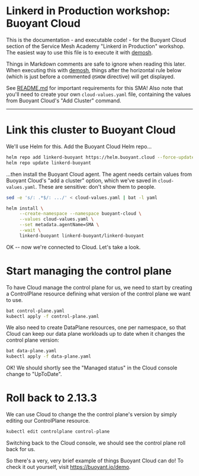 # Linkerd in Production workshop: Buoyant Cloud

This is the documentation - and executable code! - for the Buoyant Cloud
section of the Service Mesh Academy "Linkerd in Production" workshop. The
easiest way to use this file is to execute it with [demosh].

Things in Markdown comments are safe to ignore when reading this later. When
executing this with [demosh], things after the horizontal rule below (which is
just before a commented `@SHOW` directive) will get displayed.

[demosh]: https://github.com/BuoyantIO/demosh

See [README.md] for important requirements for this SMA! Also note that you'll
need to create your own `cloud-values.yaml` file, containing the values from
Buoyant Cloud's "Add Cluster" command.

[Civo]: https://civo.io/
[README.md]: README.md

<!-- @import demosh/demo-tools.sh -->
<!-- @clear -->
---
<!-- @SHOW -->

# Link this cluster to Buoyant Cloud

We'll use Helm for this. Add the Buoyant Cloud Helm repo...

```bash
helm repo add linkerd-buoyant https://helm.buoyant.cloud --force-update
helm repo update linkerd-buoyant
```

...then install the Buoyant Cloud agent. The agent needs certain values from
Buoyant Cloud's "add a cluster" option, which we've saved in
`cloud-values.yaml`. These are sensitive: don't show them to people.

```bash
sed -e 's/: .*$/: .../' < cloud-values.yaml | bat -l yaml

helm install \
     --create-namespace --namespace buoyant-cloud \
     --values cloud-values.yaml \
     --set metadata.agentName=SMA \
     --wait \
     linkerd-buoyant linkerd-buoyant/linkerd-buoyant
```

OK -- now we're connected to Cloud. Let's take a look.

<!-- @browser_then_terminal -->

# Start managing the control plane

To have Cloud manage the control plane for us, we need to start by creating a
ControlPlane resource defining what version of the control plane we want to
use.

```bash
bat control-plane.yaml
kubectl apply -f control-plane.yaml
```

We also need to create DataPlane resources, one per namespace, so that Cloud
can keep our data plane workloads up to date when it changes the control plane
version:

```bash
bat data-plane.yaml
kubectl apply -f data-plane.yaml
```

OK! We should shortly see the "Managed status" in the Cloud console change to
"UpToDate".

<!-- @browser_then_terminal -->

# Roll back to 2.13.3

We can use Cloud to change the the control plane's version by simply editing
our ControlPlane resource.

```bash
kubectl edit controlplane control-plane
```

Switching back to the Cloud console, we should see the control plane roll back
for us.

<!-- @browser_then_terminal -->

So there's a very, very brief example of things Buoyant Cloud can do! To check
it out yourself, visit https://buoyant.io/demo.

<!-- @wait -->

